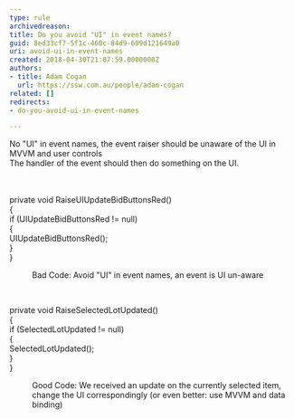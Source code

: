 ```yaml
---
type: rule
archivedreason: 
title: Do you avoid "UI" in event names?
guid: 8ed33cf7-5f1c-460c-84d9-609d121649a0
uri: avoid-ui-in-event-names
created: 2018-04-30T21:07:59.0000000Z
authors:
- title: Adam Cogan
  url: https://ssw.com.au/people/adam-cogan
related: []
redirects:
- do-you-avoid-ui-in-event-names

---
```



No &quot;UI&quot; in event names, the event raiser should be unaware of the UI in MVVM and user controls<br>The handler of the event should then do something on the UI. <br>
<br><excerpt class='endintro'></excerpt><br>
<p class="ssw15-rteElement-CodeArea">  private void RaiseUIUpdateBidButtonsRed()<br>&#123;<br>if (UIUpdateBidButtonsRed != null)<br>&#123;<br>UIUpdateBidButtonsRed();<br>&#125;<br>&#125;</p><dd class="ssw15-rteElement-FigureBad"> Bad Code&#58; Avoid &quot;UI&quot; in event names, an event is UI un-aware</dd><p>​​<br></p><p class="ssw15-rteElement-CodeArea"> private void RaiseSelectedLotUpdated()<br>&#123;<br>if (SelectedLotUpdated != null)<br>&#123;<br>SelectedLotUpdated();<br>&#125;<br>&#125;</p><dd class="ssw15-rteElement-FigureGood"> Good Code&#58; We received an update on the currently selected item, change the UI correspondingly (or even better&#58; use MVVM and data binding)</dd><p>​<br></p>



